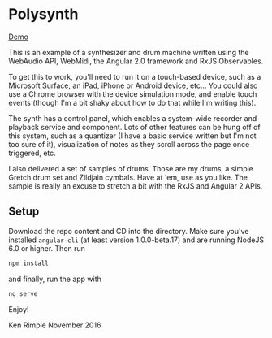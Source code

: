# Polysynth

[Demo](https://krimple.github.io/ng2-synth/piano)

This is an example of a synthesizer and drum machine written using the WebAudio API, 
WebMidi, the Angular 2.0 framework and RxJS Observables.

To get this to work, you'll need to run it on a touch-based device,
such as a Microsoft Surface, an iPad, iPhone or Android device, etc... You 
could also use a Chrome browser with the device simulation mode, and enable
touch events (though I'm a bit shaky about how to do that while I'm writing this).

The synth has a control panel, which enables a system-wide recorder and playback
service and component. Lots of other features can be hung off of this system, such
as a quantizer (I have a basic service written but I'm not too sure of it),
visualization of notes as they scroll across the page once triggered, etc.

I also delivered a set of samples of drums. Those are my drums, a simple Gretch
drum set and Zildjain cymbals. Have at 'em, use as you like. The sample is really
an excuse to stretch a bit with the RxJS and Angular 2 APIs.

## Setup

Download the repo content and CD into the directory.  Make sure you've installed 
`angular-cli` (at least version 1.0.0-beta.17) and are running NodeJS 6.0 or higher.
Then run

```bash
npm install
```

and finally, run the app with

```bash
ng serve
```

Enjoy!

Ken Rimple
November 2016


